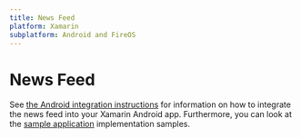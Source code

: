 ```yaml
---
title: News Feed
platform: Xamarin
subplatform: Android and FireOS
---
```

# News Feed

See [the Android integration instructions][1] for information on how to integrate the news feed into your Xamarin Android app.  Furthermore, you can look at the [sample application][2] implementation samples.


[1]: /Android/#news-feed "Android Instructions"
[2]: https://github.com/Appboy/appboy-xamarin-bindings
